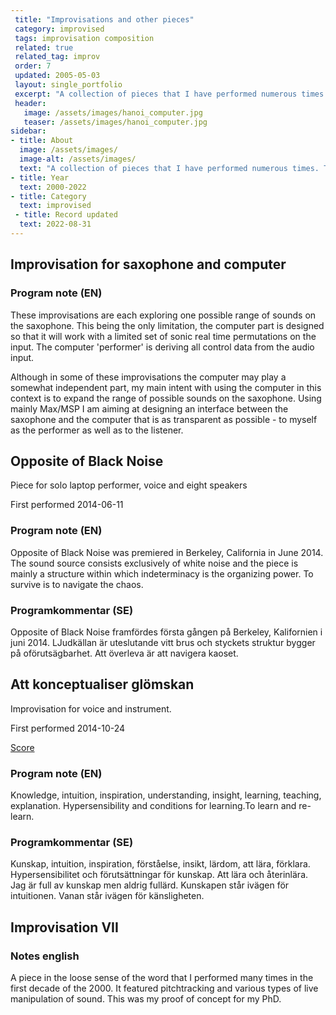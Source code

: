```yaml
---
 title: "Improvisations and other pieces"
 category: improvised
 tags: improvisation composition 
 related: true
 related_tag: improv
 order: 7
 updated: 2005-05-03
 layout: single_portfolio
 excerpt: "A collection of pieces that I have performed numerous times. These are all more or less works in progress."
 header: 
   image: /assets/images/hanoi_computer.jpg
   teaser: /assets/images/hanoi_computer.jpg
sidebar:
- title: About
  image: /assets/images/
  image-alt: /assets/images/
  text: "A collection of pieces that I have performed numerous times. These are all more or less works in progress."
- title: Year
  text: 2000-2022
- title: Category
  text: improvised
 - title: Record updated
  text: 2022-08-31
---
```


## Improvisation for saxophone and computer
### Program note (EN)
These improvisations are each exploring one possible range of sounds on the saxophone. This being the only limitation, the computer part is designed so that it will work with a limited set of sonic real time permutations on the input. The computer 'performer' is deriving all control data from the audio input.

Although in some of these improvisations the computer may play a somewhat independent part, my main intent with using the computer in this context is to expand the range of possible sounds on the saxophone. Using mainly Max/MSP I am aiming at designing an interface between the saxophone and the computer that is as transparent as possible - to myself as the performer as well as to the listener.

## Opposite of Black Noise
Piece for solo laptop performer, voice and eight speakers

First performed 2014-06-11

### Program note (EN)
Opposite of Black Noise was premiered in Berkeley, California in June 2014. The sound source consists exclusively of white noise and the piece is mainly a structure within which indeterminacy is the organizing power. To survive is to navigate the chaos.

### Programkommentar (SE)
Opposite of Black Noise framfördes första gången på Berkeley, Kalifornien i juni 2014. LJudkällan är uteslutande vitt brus och styckets struktur bygger på oförutsägbarhet. Att överleva är att navigera kaoset.


## Att konceptualiser glömskan
Improvisation for voice and instrument.

First performed 2014-10-24

[Score](/assets/media/scores/konceptualisera-glomskan.pdf)
### Program note (EN)
Knowledge, intuition, inspiration, understanding, insight, learning, teaching, explanation. Hypersensibility and conditions for learning.To learn and re-learn. 

### Programkommentar (SE)
Kunskap, intuition, inspiration, förståelse, insikt, lärdom, att lära, förklara. Hypersensibilitet och förutsättningar för kunskap. Att lära och återinlära. Jag är full av kunskap men aldrig fullärd. Kunskapen står ivägen för intuitionen. Vanan står ivägen för känsligheten. 

## Improvisation VII
### Notes english
A piece in the loose sense of the word that I performed many times in the first decade of the 2000. It featured pitchtracking and various types of live manipulation of sound. This was my proof of concept for my PhD.


